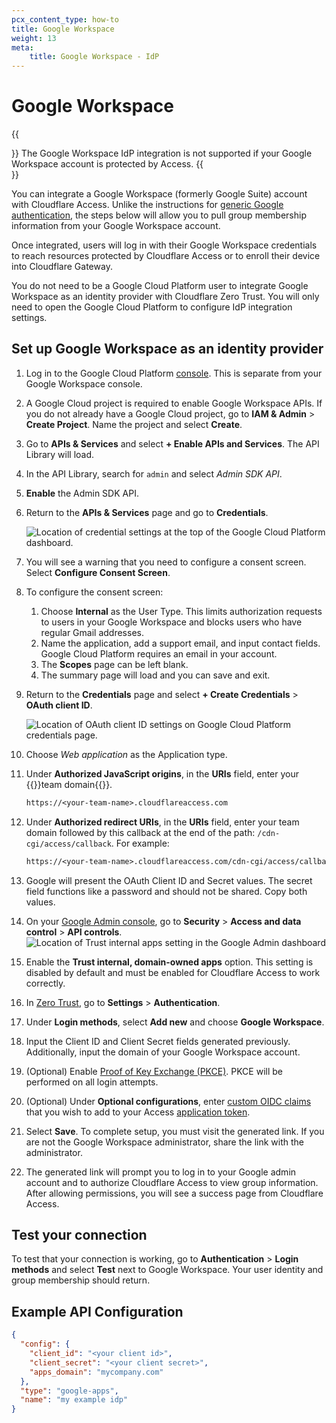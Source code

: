 ```yaml
---
pcx_content_type: how-to
title: Google Workspace
weight: 13
meta:
    title: Google Workspace - IdP
---
```


# Google Workspace

{{<Aside type="note">}}
The Google Workspace IdP integration is not supported if your Google Workspace account is protected by Access.
{{</Aside>}}

You can integrate a Google Workspace (formerly Google Suite) account with Cloudflare Access. Unlike the instructions for [generic Google authentication](/cloudflare-one/identity/idp-integration/google/), the steps below will allow you to pull group membership information from your Google Workspace account.

Once integrated, users will log in with their Google Workspace credentials to reach resources protected by Cloudflare Access or to enroll their device into Cloudflare Gateway.

You do not need to be a Google Cloud Platform user to integrate Google Workspace as an identity provider with Cloudflare Zero Trust. You will only need to open the Google Cloud Platform to configure IdP integration settings.

## Set up Google Workspace as an identity provider

1. Log in to the Google Cloud Platform [console](https://console.cloud.google.com/). This is separate from your Google Workspace console.

2. A Google Cloud project is required to enable Google Workspace APIs. If you do not already have a Google Cloud project, go to **IAM & Admin** > **Create Project**. Name the project and select **Create**.

3. Go to **APIs & Services** and select **+ Enable APIs and Services**. The API Library will load.

4. In the API Library, search for `admin` and select _Admin SDK API_.

5. **Enable** the Admin SDK API.

6. Return to the **APIs & Services** page and go to **Credentials**.

   ![Location of credential settings at the top of the Google Cloud Platform dashboard.](/images/cloudflare-one/identity/google/click-configure-consent.png)

7. You will see a warning that you need to configure a consent screen. Select **Configure Consent Screen**.

8. To configure the consent screen:

   1. Choose **Internal** as the User Type. This limits authorization requests to users in your Google Workspace and blocks users who have regular Gmail addresses.
   2. Name the application, add a support email, and input contact fields. Google Cloud Platform requires an email in your account.
   3. The **Scopes** page can be left blank.
   4. The summary page will load and you can save and exit.

9. Return to the **Credentials** page and select **+ Create Credentials** > **OAuth client ID**.

   ![Location of OAuth client ID settings on Google Cloud Platform credentials page.](/images/cloudflare-one/identity/google/create-oauth.png)

10. Choose _Web application_ as the Application type.

11. Under **Authorized JavaScript origins**, in the **URIs** field, enter your {{<glossary-tooltip term_id="team-domain">}}team domain{{</glossary-tooltip>}}.

    ```txt
    https://<your-team-name>.cloudflareaccess.com
    ```

12. Under **Authorized redirect URIs**, in the **URIs** field, enter your team domain followed by this callback at the end of the path: `/cdn-cgi/access/callback`. For example:

    ```txt
    https://<your-team-name>.cloudflareaccess.com/cdn-cgi/access/callback
    ```

13. Google will present the OAuth Client ID and Secret values. The secret field functions like a password and should not be shared. Copy both values.

14. On your [Google Admin console](https://admin.google.com), go to **Security** > **Access and data control** > **API controls**.  
    ![Location of Trust internal apps setting in the Google Admin dashboard](/images/cloudflare-one/identity/gsuite/trust-internal-apps.png)

15. Enable the **Trust internal, domain-owned apps** option. This setting is disabled by default and must be enabled for Cloudflare Access to work correctly.

16. In [Zero Trust](https://one.dash.cloudflare.com/), go to **Settings** > **Authentication**.

17. Under **Login methods**, select **Add new** and choose **Google Workspace**.

18. Input the Client ID and Client Secret fields generated previously. Additionally, input the domain of your Google Workspace account.

19. (Optional) Enable [Proof of Key Exchange (PKCE)](https://www.oauth.com/oauth2-servers/pkce/). PKCE will be performed on all login attempts.

20. (Optional) Under **Optional configurations**, enter [custom OIDC claims](/cloudflare-one/identity/idp-integration/generic-oidc/#oidc-claims) that you wish to add to your Access [application token](/cloudflare-one/identity/authorization-cookie/application-token/).

21. Select **Save**. To complete setup, you must visit the generated link. If you are not the Google Workspace administrator, share the link with the administrator.

22. The generated link will prompt you to log in to your Google admin account and to authorize Cloudflare Access to view group information. After allowing permissions, you will see a success page from Cloudflare Access.

## Test your connection

To test that your connection is working, go to **Authentication** > **Login methods** and select **Test** next to Google Workspace. Your user identity and group membership should return.

## Example API Configuration

```json
{
  "config": {
    "client_id": "<your client id>",
    "client_secret": "<your client secret>",
    "apps_domain": "mycompany.com"
  },
  "type": "google-apps",
  "name": "my example idp"
}
```
